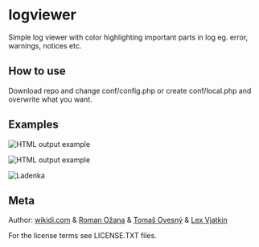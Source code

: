 # logviewer

Simple log viewer with color highlighting important parts in log eg. error, warnings, notices etc.

## How to use

Download repo and change conf/config.php or create conf/local.php and overwrite what you want.

## Examples

![HTML output example](/wikidi/logviewer/raw/master/doc/example.png "Example 1")

![HTML output example](/wikidi/logviewer/raw/master/doc/example1.png "Example 2")

![Ladenka](/wikidi/logviewer/raw/master/doc/ladenka.png "Example 3")

## Meta

Author: [wikidi.com](http://wikidi.com) & [Roman Ožana](https://github.com/OzzyCzech) & [Tomaš Ovesný](https://github.com/tomasovesny) & [Lex Vjatkin](https://github.com/lexvjatkin)

For the license terms see LICENSE.TXT files.
